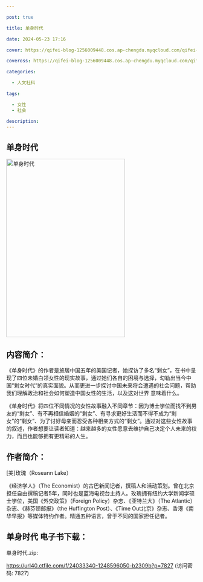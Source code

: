 ```yaml
---

post: true

title: 单身时代

date: 2024-05-23 17:16

cover: https://qifei-blog-1256009448.cos.ap-chengdu.myqcloud.com/qifei-blog/6620bf360ea9cb14036ae7d0.jpg

coveross: https://qifei-blog-1256009448.cos.ap-chengdu.myqcloud.com/qifei-blog/6620bf360ea9cb14036ae7d0.jpg

categories:

  - 人文社科

tags:

  - 女性
  - 社会

description:
---
```


## 单身时代
<img alt="单身时代 " class="aligncenter loading" data-was-processed="true" decoding="async" fetchpriority="high" height="471" src="https://qifei-blog-1256009448.cos.ap-chengdu.myqcloud.com/qifei-blog/6620bf360ea9cb14036ae7d0.jpg " style="cursor: zoom-in;" width="314"/>

## 内容简介：

《单身时代》的作者是旅居中国五年的美国记者，她探访了多名“剩女”，在书中呈现了四位未婚白领女性的现实故事，通过她们各自的困境与选择，勾勒出当今中国“剩女时代”的真实面貌。从而更进一步探讨中国未来将会遭遇的社会问题，帮助我们理解政治和社会如何塑造中国女性的生活，以及这对世界 意味着什么。

《单身时代》将四位不同情况的女性故事融入不同章节：因为博士学位而找不到男友的“剩女”、有不再相信婚姻的“剩女”、有寻求更好生活而不得不成为“剩女”的“剩女”、为了讨好母亲而忍受各种相亲方式的“剩女”。通过对这些女性故事的叙述，作者想要让读者知道：越来越多的女性愿意去维护自己决定个人未来的权力，而且也能够拥有更精彩的人生。

## 作者简介：

[美]玫瑰（Roseann Lake）

《经济学人》（The Economist）的古巴新闻记者，撰稿人和活动策划。曾在北京担任自由撰稿记者5年，同时也是蓝海电视台主持人。玫瑰拥有纽约大学新闻学硕士学位，美国《外交政策》（Foreign Policy）杂志、《亚特兰大》（The Atlantic）杂志、《赫芬顿邮报》（the Huffington Post）、《Time Out北京》杂志、香港《南华早报》等媒体特约作者。精通五种语言，曾于不同的国家担任记者。

## 单身时代 电子书下载：
单身时代.zip: 

https://url40.ctfile.com/f/24033340-1248596050-b2309b?p=7827 (访问密码: 7827)
